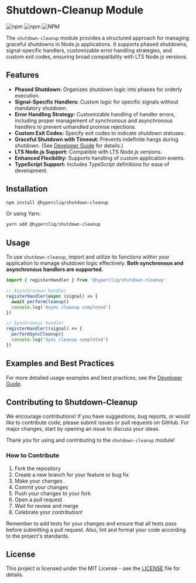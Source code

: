 # Shutdown-Cleanup Module

![npm](https://img.shields.io/npm/v/@hypercliq/shutdown-cleanup)
![npm](https://img.shields.io/npm/dw/@hypercliq/shutdown-cleanup)
![NPM](https://img.shields.io/npm/l/@hypercliq/shutdown-cleanup)

The `shutdown-cleanup` module provides a structured approach for managing graceful shutdowns in Node.js applications. It supports phased shutdowns, signal-specific handlers, customizable error handling strategies, and custom exit codes, ensuring broad compatibility with LTS Node.js versions.

## Features

- **Phased Shutdown:** Organizes shutdown logic into phases for orderly execution.
- **Signal-Specific Handlers:** Custom logic for specific signals without mandatory shutdown.
- **Error Handling Strategy:** Customizable handling of handler errors, including proper management of synchronous and asynchronous handlers to prevent unhandled promise rejections.
- **Custom Exit Codes:** Specify exit codes to indicate shutdown statuses.
- **Graceful Shutdown with Timeout:** Prevents indefinite hangs during shutdown. (See [Developer Guide](DEVGUIDE.md) for details.)
- **LTS Node.js Support:** Compatible with LTS Node.js versions.
- **Enhanced Flexibility:** Supports handling of custom application events.
- **TypeScript Support:** Includes TypeScript definitions for ease of development.

## Installation

```bash
npm install @hypercliq/shutdown-cleanup
```

Or using Yarn:

```bash
yarn add @hypercliq/shutdown-cleanup
```

## Usage

To use `shutdown-cleanup`, import and utilize its functions within your application to manage shutdown logic effectively. **Both synchronous and asynchronous handlers are supported.**

```js
import { registerHandler } from '@hypercliq/shutdown-cleanup'

// Asynchronous handler
registerHandler(async (signal) => {
  await performCleanup()
  console.log('Async cleanup completed')
})

// Synchronous handler
registerHandler((signal) => {
  performSyncCleanup()
  console.log('Sync cleanup completed')
})
```

## Examples and Best Practices

For more detailed usage examples and best practices, see the [Developer Guide](DEVGUIDE.md).

## Contributing to Shutdown-Cleanup

We encourage contributions! If you have suggestions, bug reports, or would like to contribute code, please submit issues or pull requests on GitHub. For major changes, start by opening an issue to discuss your ideas.

Thank you for using and contributing to the `shutdown-cleanup` module!

### How to Contribute

1. Fork the repository
2. Create a new branch for your feature or bug fix
3. Make your changes
4. Commit your changes
5. Push your changes to your fork
6. Open a pull request
7. Wait for review and merge
8. Celebrate your contribution!

Remember to add tests for your changes and ensure that all tests pass before submitting a pull request. Also, lint and format your code according to the project's standards.

## License

This project is licensed under the MIT License - see the [LICENSE](LICENSE) file for details.
